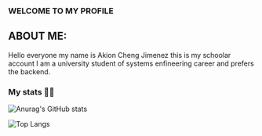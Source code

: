 ### WELCOME TO MY PROFILE
## ABOUT ME:

Hello everyone my name is Akion Cheng Jimenez this is my schoolar account 
I am a university student of systems enfineering career and prefers 
the backend.

### My stats 👨‍💻

![Anurag's GitHub stats](https://github-readme-stats.vercel.app/api?username=AkionAG7&show_icons=true&theme=dracula)

![Top Langs](https://github-readme-stats.vercel.app/api/top-langs/?username=AkionAG7&layout=compact&show_icons=true&theme=dracula)
